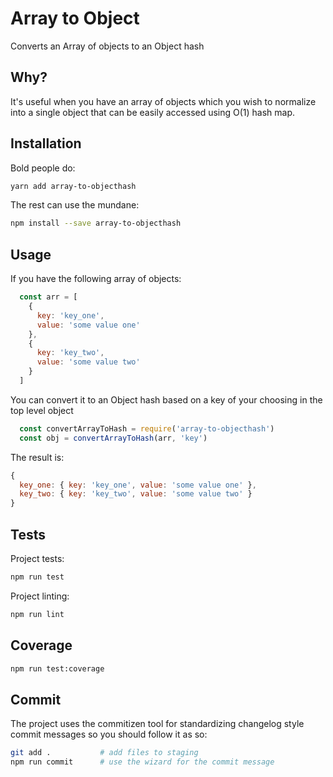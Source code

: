 # Array to Object

Converts an Array of objects to an Object hash

## Why?

It's useful when you have an array of objects which you wish to normalize into a single object that can be easily accessed using O(1) hash map.

## Installation

Bold people do:

```bash
yarn add array-to-objecthash
```

The rest can use the mundane:

```bash
npm install --save array-to-objecthash
```

## Usage

If you have the following array of objects:
```js
  const arr = [
    {
      key: 'key_one',
      value: 'some value one'
    },
    {
      key: 'key_two',
      value: 'some value two'
    }
  ]
```

You can convert it to an Object hash based on a key of your choosing in the top level object

```js
  const convertArrayToHash = require('array-to-objecthash')
  const obj = convertArrayToHash(arr, 'key')
```

The result is:

```js
{ 
  key_one: { key: 'key_one', value: 'some value one' },
  key_two: { key: 'key_two', value: 'some value two' }
}
```
  

## Tests

Project tests:

```bash
npm run test
```

Project linting:

```bash
npm run lint
```

## Coverage

```bash
npm run test:coverage
```

## Commit

The project uses the commitizen tool for standardizing changelog style commit
messages so you should follow it as so:

```bash
git add .           # add files to staging
npm run commit      # use the wizard for the commit message
```
